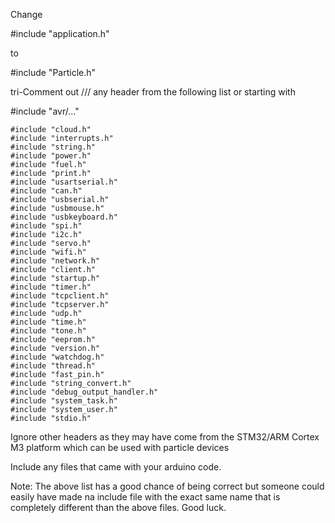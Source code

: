 


Change 

\#include "application.h"

to 

\#include "Particle.h"

tri-Comment out /// any header from the following list or starting with 

\#include "avr/..."

```
#include "cloud.h"
#include "interrupts.h"
#include "string.h"
#include "power.h"
#include "fuel.h" 
#include "print.h"
#include "usartserial.h"
#include "can.h"
#include "usbserial.h"
#include "usbmouse.h"
#include "usbkeyboard.h"
#include "spi.h"
#include "i2c.h"
#include "servo.h"
#include "wifi.h"
#include "network.h"
#include "client.h"
#include "startup.h"
#include "timer.h"
#include "tcpclient.h"
#include "tcpserver.h"
#include "udp.h"
#include "time.h"
#include "tone.h"
#include "eeprom.h"
#include "version.h"
#include "watchdog.h"
#include "thread.h"
#include "fast_pin.h"
#include "string_convert.h"
#include "debug_output_handler.h"
#include "system_task.h"
#include "system_user.h"
#include "stdio.h"
```

Ignore other headers as they may have come from the STM32/ARM Cortex M3 platform which can be used with particle devices

Include any files that came with your arduino code.


Note: The above list has a good chance of being correct but someone could easily have made na include file with the exact same name that is completely different than the above files. Good luck.






